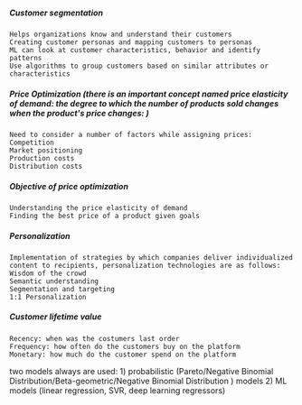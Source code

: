 ##### Customer segmentation 
    Helps organizations know and understand their customers
    Creating customer personas and mapping customers to personas
    ML can look at customer characteristics, behavior and identify patterns
    Use algorithms to group customers based on similar attributes or characteristics
##### Price Optimization (there is an important concept named price elasticity of demand: the degree to which the number of products sold changes when the product's price changes: )
    Need to consider a number of factors while assigning prices:
    Competition
    Market positioning
    Production costs
    Distribution costs
##### Objective of price optimization
    Understanding the price elasticity of demand
    Finding the best price of a product given goals
##### Personalization
    Implementation of strategies by which companies deliver individualized content to recipients, personalization technologies are as follows:
    Wisdom of the crowd
    Semantic understanding
    Segmentation and targeting
    1:1 Personalization
##### Customer lifetime value
    Recency: when was the costumers last order
    Frequency: how often do the customers buy on the platform
    Monetary: how much do the customer spend on the platform
two models always are used: 1) probabilistic (Pareto/Negative Binomial Distribution/Beta-geometric/Negative Binomial Distribution
) models 2) ML models (linear regression, SVR, deep learning regressors)






